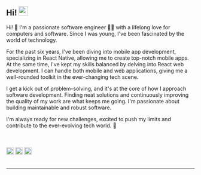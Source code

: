 ## Hi! <img src="https://media.giphy.com/media/hvRJCLFzcasrR4ia7z/giphy.gif" width="25px">

Hi! 👋 I'm a passionate software engineer 🧑‍💻 with a lifelong love for computers and software. Since I was young, I've been fascinated by the world of technology.

For the past six years, I've been diving into mobile app development, specializing in React Native, allowing me to create top-notch mobile apps. At the same time, I've kept my skills balanced by delving into React web development. I can handle both mobile and web applications, giving me a well-rounded toolkit in the ever-changing tech scene.

I get a kick out of problem-solving, and it's at the core of how I approach software development. Finding neat solutions and continuously improving the quality of my work are what keeps me going. I'm passionate about building maintainable and robust software.

I'm always ready for new challenges, excited to push my limits and contribute to the ever-evolving tech world. 🚀

<br />
<h6>
  <img src="https://cdn.simpleicons.org/react" width="20px" height="20px">
  <img src="https://cdn.simpleicons.org/apple" width="20px" height="20px">
  <img src="https://cdn.simpleicons.org/android" width="20px" height="20px">
</h6>
<hr>

